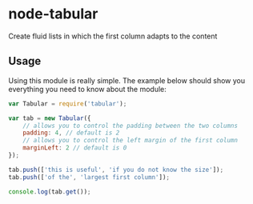node-tabular
============

Create fluid lists in which the first column adapts to the content

## Usage

Using this module is really simple. The example below should show you everything
you need to know about the module:

```js
var Tabular = require('tabular');

var tab = new Tabular({
    // allows you to control the padding between the two columns
    padding: 4, // default is 2
    // allows you to control the left margin of the first column
    marginLeft: 2 // default is 0
});

tab.push(['this is useful', 'if you do not know the size']);
tab.push(['of the', 'largest first column']);

console.log(tab.get());
```